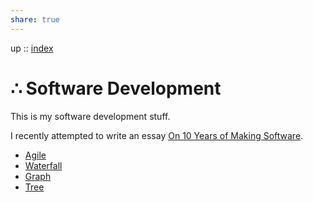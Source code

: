 ```yaml
---  
share: true  
---  
```

up :: [index](./index.md)  
  
# ∴ Software Development  
  
This is my software development stuff.  
  
I recently attempted to write an essay [On 10 Years of Making Software](./On-10-Years-of-Making-Software.md).  
  
- [Agile](../Agile.md)  
- [Waterfall](../Waterfall.md)  
- [Graph](../Graph.md)  
- [Tree](./Tree.md)  

